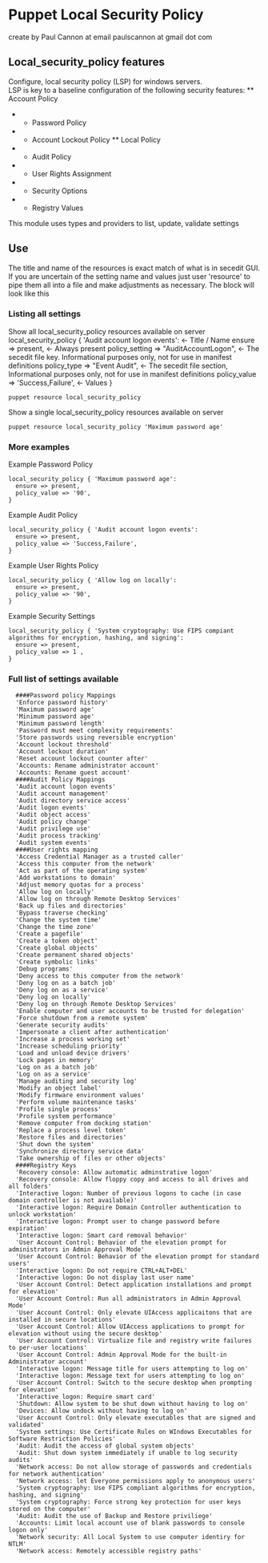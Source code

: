 # Puppet Local Security Policy 

create by Paul Cannon at email paulscannon at gmail dot com 

## Local_security_policy features
Configure, local security policy (LSP) for windows servers.  
LSP is key to a baseline configuration of the following security features:
** Account Policy
*  * Password Policy
*  * Account Lockout Policy
** Local Policy
*  * Audit Policy
*  * User Rights Assignment
*  * Security Options
*  * Registry Values


This module uses types and providers to list, update, validate settings

## Use
The title and name of the resources is exact match of what is in secedit GUI.  If you are uncertain of the setting name and values just user 'resource' to pipe them all into a file and make adjustments as necessary.
The block will look like this



### Listing all settings
Show all local_security_policy resources available on server
local_security_policy { 'Audit account logon events': <- Title / Name
  ensure         => present,              <- Always present
  policy_setting => "AuditAccountLogon",  <- The secedit file key. Informational purposes only, not for use in manifest definitions
  policy_type    => "Event Audit",        <- The secedit file section, Informational purposes only, not for use in manifest definitions
  policy_value   => 'Success,Failure',    <- Values
}
```
puppet resource local_security_policy
```
Show a single local_security_policy resources available on server
```
puppet resource local_security_policy 'Maximum password age'
```

### More examples
Example Password Policy
```
local_security_policy { 'Maximum password age':
  ensure => present,
  policy_value => '90',
}
```

Example Audit Policy
```
local_security_policy { 'Audit account logon events':
  ensure => present,
  policy_value => 'Success,Failure',
}
```

Example User Rights Policy
```
local_security_policy { 'Allow log on locally':
  ensure => present,
  policy_value => '90',
}
```
Example Security Settings
```
local_security_policy { 'System cryptography: Use FIPS compiant algorithms for encryption, hashing, and signing':
  ensure => present,
  policy_value => 1 ,
}
```

### Full list of settings available
	  ####Password policy Mappings
      'Enforce password history' 
      'Maximum password age' 
      'Minimum password age' 
      'Minimum password length' 
      'Password must meet complexity requirements' 
      'Store passwords using reversible encryption'
      'Account lockout threshold' 
      'Account lockout duration' 
      'Reset account lockout counter after'
      'Accounts: Rename administrator account'
      'Accounts: Rename guest account'
      ####Audit Policy Mappings
      'Audit account logon events'
      'Audit account management' 
      'Audit directory service access'
      'Audit logon events' 
      'Audit object access' 
      'Audit policy change' 
      'Audit privilege use' 
      'Audit process tracking' 
      'Audit system events' 
      ####User rights mapping
      'Access Credential Manager as a trusted caller' 
      'Access this computer from the network' 
      'Act as part of the operating system' 
      'Add workstations to domain' 
      'Adjust memory quotas for a process' 
      'Allow log on locally' 
      'Allow log on through Remote Desktop Services' 
      'Back up files and directories' 
      'Bypass traverse checking' 
      'Change the system time'
      'Change the time zone' 
      'Create a pagefile' 
      'Create a token object' 
      'Create global objects'
      'Create permanent shared objects'
      'Create symbolic links' 
      'Debug programs' 
      'Deny access to this computer from the network' 
      'Deny log on as a batch job' 
      'Deny log on as a service'
      'Deny log on locally' 
      'Deny log on through Remote Desktop Services'
      'Enable computer and user accounts to be trusted for delegation' 
      'Force shutdown from a remote system' 
      'Generate security audits' 
      'Impersonate a client after authentication'
      'Increase a process working set' 
      'Increase scheduling priority' 
      'Load and unload device drivers' 
      'Lock pages in memory' 
      'Log on as a batch job' 
      'Log on as a service'
      'Manage auditing and security log' 
      'Modify an object label' 
      'Modify firmware environment values'
      'Perform volume maintenance tasks' 
      'Profile single process'
      'Profile system performance'
      'Remove computer from docking station' 
      'Replace a process level token' 
      'Restore files and directories'
      'Shut down the system'
      'Synchronize directory service data'
      'Take ownership of files or other objects' 
      ####Registry Keys
      'Recovery console: Allow automatic adminstrative logon' 
      'Recovery console: Allow floppy copy and access to all drives and all folders'
      'Interactive logon: Number of previous logons to cache (in case domain controller is not available)' 
      'Interactive logon: Require Domain Controller authentication to unlock workstation'
      'Interactive logon: Prompt user to change password before expiration' 
      'Interactive logon: Smart card removal behavior'
      'User Account Control: Behavior of the elevation prompt for administrators in Admin Approval Mode'
      'User Account Control: Behavior of the elevation prompt for standard users' 
      'Interactive logon: Do not require CTRL+ALT+DEL' 
      'Interactive logon: Do not display last user name'
      'User Account Control: Detect application installations and prompt for elevation' 
      'User Account Control: Run all administrators in Admin Approval Mode'
      'User Account Control: Only elevate UIAccess applicaitons that are installed in secure locations' 
      'User Account Control: Allow UIAccess applications to prompt for elevation without using the secure desktop'
      'User Account Control: Virtualize file and registry write failures to per-user locations'
      'User Account Control: Admin Approval Mode for the built-in Administrator account'
      'Interactive logon: Message title for users attempting to log on'
      'Interactive logon: Message text for users attempting to log on' 
      'User Account Control: Switch to the secure desktop when prompting for elevation' 
      'Interactive logon: Require smart card' 
      'Shutdown: Allow system to be shut down without having to log on'
      'Devices: Allow undock without having to log on' 
      'User Account Control: Only elevate executables that are signed and validated'
      'System settings: Use Certificate Rules on WIndows Executables for Software Restriction Policies' 
      'Audit: Audit the access of global system objects'
      'Audit: Shut down system immediately if unable to log security audits' 
      'Network access: Do not allow storage of passwords and credentials for network authentication'
      'Network access: let Everyone permissions apply to anonymous users'
      'System cryptography: Use FIPS compliant algorithms for encryption, hashing, and signing'
      'System cryptography: Force strong key protection for user keys stored on the computer'
      'Audit: Audit the use of Backup and Restore priviliege' 
      'Accounts: Limit local account use of blank passwords to console logon only' 
      'Network security: All Local System to use computer identiry for NTLM'
      'Network access: Remotely accessible registry paths' 
      
 